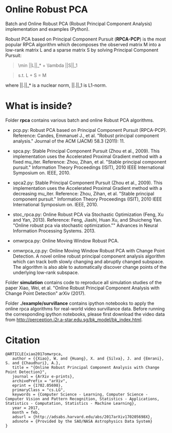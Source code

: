 Online Robust PCA
=================

Batch and Online Robust PCA (Robust Principal Component Analysis) implementation and examples (Python).

Robust PCA based on Principal Component Pursuit (**RPCA-PCP**) is the most popular RPCA algorithm which decomposes the observed matrix M into a low-rank matrix L and a sparse matrix S by solving Principal Component Pursuit:

> \min ||L||_* + \lambda ||S||_1

> s.t. L + S = M

where ||.||_* is a nuclear norm, ||.||_1 is L1-norm. 

What is inside?
===============
Folder **rpca** contains various batch and online Robust PCA algorithms.

  * pcp.py: Robust PCA based on Principal Component Pursuit (RPCA-PCP). Reference: Candes, Emmanuel J., et al. "Robust principal component analysis." Journal of the ACM (JACM) 58.3 (2011): 11.

  * spca.py: Stable Principal Component Pursuit (Zhou et al., 2009). This implementation uses the Accelerated Proximal Gradient method with a fixed mu_iter. Reference: Zhou, Zihan, et al. "Stable principal component pursuit." Information Theory Proceedings (ISIT), 2010 IEEE International Symposium on. IEEE, 2010. 

  * spca2.py: Stable Principal Component Pursuit (Zhou et al., 2009). This implementation uses the Accelerated Proximal Gradient method with a decreasing mu_iter. Reference: Zhou, Zihan, et al. "Stable principal component pursuit." Information Theory Proceedings (ISIT), 2010 IEEE International Symposium on. IEEE, 2010. 

  * stoc_rpca.py: Online Robust PCA via Stochastic Optimization	(Feng, Xu and Yan, 2013). Reference: Feng, Jiashi, Huan Xu, and Shuicheng Yan. "Online robust pca via stochastic optimization."" Advances in Neural Information Processing Systems. 2013.

  * omwrpca.py: Online Moving Window Robust PCA.

  * omwrpca_cp.py: Online Moving Window Robust PCA with Change Point Detection. A novel online robust principal component analysis algorithm which can track both slowly changing and abruptly changed subspace. The algorithm is also able to automatically discover change points of the underlying low-rank subspace.

Folder **simulation** contains code to reproduce all simulation studies of the paper Xiao, Wei, et al. "Online Robust Principal Component Analysis with Change Point Detection" arXiv (2017).

Folder **./example/survillance** contains ipython notebooks to apply the online rpca algorithms for real-world video survillance data. Before running the corresponding ipython notebooks, please first download the video data from <http://perception.i2r.a-star.edu.sg/bk_model/bk_index.html>.

Citation
========
```
@ARTICLE{xiao2017omwrpca,
   author = {{Xiao}, W. and {Huang}, X. and {Silva}, J. and {Emrani}, S. and {Chaudhuri}, A.},
   title = "{Online Robust Principal Component Analysis with Change Point Detection}",
   journal = {ArXiv e-prints},
   archivePrefix = "arXiv",
   eprint = {1702.05698},
   primaryClass = "cs.LG",
   keywords = {Computer Science - Learning, Computer Science - Computer Vision and Pattern Recognition, Statistics - Applications, Statistics - Computation, Statistics - Machine Learning},
   year = 2017,
   month = feb,
   adsurl = {http://adsabs.harvard.edu/abs/2017arXiv170205698X},
   adsnote = {Provided by the SAO/NASA Astrophysics Data System}
}
```
        


